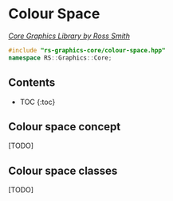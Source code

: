# Colour Space

_[Core Graphics Library by Ross Smith](index.html)_

```c++
#include "rs-graphics-core/colour-space.hpp"
namespace RS::Graphics::Core;
```

## Contents

* TOC
{:toc}

## Colour space concept

[TODO]

## Colour space classes

[TODO]
